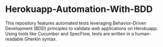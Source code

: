 # Herokuapp-Automation-With-BDD
This repository features automated tests leveraging Behavior-Driven Development (BDD) principles to validate web applications on Herokuapp. Using tools like Cucumber and SpecFlow, tests are written in a human-readable Gherkin syntax.
